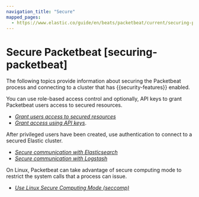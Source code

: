 ```yaml
---
navigation_title: "Secure"
mapped_pages:
  - https://www.elastic.co/guide/en/beats/packetbeat/current/securing-packetbeat.html
---
```


# Secure Packetbeat [securing-packetbeat]


The following topics provide information about securing the Packetbeat process and connecting to a cluster that has {{security-features}} enabled.

You can use role-based access control and optionally, API keys to grant Packetbeat users access to secured resources.

* [*Grant users access to secured resources*](/reference/packetbeat/feature-roles.md)
* [*Grant access using API keys*](/reference/packetbeat/beats-api-keys.md).

After privileged users have been created, use authentication to connect to a secured Elastic cluster.

* [*Secure communication with Elasticsearch*](/reference/packetbeat/securing-communication-elasticsearch.md)
* [*Secure communication with Logstash*](/reference/packetbeat/configuring-ssl-logstash.md)

On Linux, Packetbeat can take advantage of secure computing mode to restrict the system calls that a process can issue.

* [*Use Linux Secure Computing Mode (seccomp)*](/reference/packetbeat/linux-seccomp.md)

